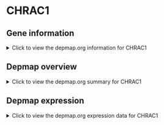 <h1>CHRAC1</h1>

<h2>Gene information</h2>
<details>
  <summary>Click to view the depmap.org information for CHRAC1</summary>
  <iframe src="https://depmap.org/portal/gene/CHRAC1?tab=about" style="border:none;width:100%;height:800px"></iframe>
</details>

<h2>Depmap overview</h2>
<details>
  <summary>Click to view the depmap.org summary for CHRAC1</summary>
  <iframe src="https://depmap.org/portal/gene/CHRAC1?tab=overview" style="border:none;width:100%;height:800px"></iframe>
</details>

<h2>Depmap expression</h2>
<details>
  <summary>Click to view the depmap.org expression data for CHRAC1</summary>
  <iframe src="https://depmap.org/portal/gene/CHRAC1?tab=characterization" style="border:none;width:100%;height:800px"></iframe>
</details>


<!--
<h2>Reactome Pathway diagram</h2>
<details>
  <summary>Click to view Reactome pathway for CHRAC1</summary>
  PNAME
</details>
-->


